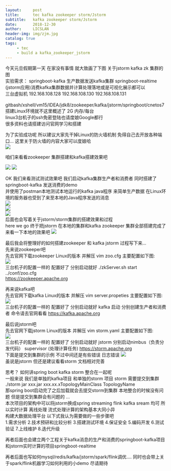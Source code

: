 ```yaml
---
layout:     post
title:      tec kafka zookeeper storm/Jstorm
subtitle:   kafka zookeeper storm/Jstorm
date:       2018-12-30
author:     LICSLAN
header-img: img/zjm.jpg
catalog: true
tags:
     - tec
     - build a kafka_zookeeper_jstorm
---
```


今天元旦假期第一天  在家没有事情  就大致画了下图 关于jstorm  kafka  zk 集群的图<br>
实验需求： springboot-kafka 生产数据发送kafka集群  springboot-realtime (jstorm应用)消费kafka集群数据并计算处理落地或是可视化展示都可以<br>
三台虚拟机 192.168.108.128  192.168.108.130 192.168.108.131 <br>  
gitbash/xshell/vm15/IDEA/jdk8/zookeeper/kafka/jstorm/springboot/cnetos7<br>
搭建Linux环境就不这里概述了  2G 内存/每台<br>
linux3台机子的ssh免密登陆也请度娘Google都行<br>
很多资料也请搭建访问官网学习和搭建<br>

为了实验成功呢  所以建议大家先干掉Linux的防火墙机制  免得自己去开放各种端口...  这里关于防火墙的内容大家可以度娘哈<br>
![](https://raw.githubusercontent.com/licslan/licslan.github.io/master/img/jstorm.png)<br>

咱们来看看zookeeper 集群搭建和kafka搭建效果吧 

![](https://raw.githubusercontent.com/licslan/licslan.github.io/master/img/zk_kafka_cluster.png)
![](https://raw.githubusercontent.com/licslan/licslan.github.io/master/img/zk_cluster.jpg)<br>

OK  我们来看测试测试效果吧  我们启动kafka集群生产者和消费者  同时搭建了springboot-kafka 发送消费的demo<br>
并使用了postman本地测试本地运行的kafka  java程序  来简单生产数据   在Linux环境的服务器也受到了来至本地的Java程序发送的消息<br>
![](https://raw.githubusercontent.com/licslan/licslan.github.io/master/img/kafka-product-consumer.jpg)<br>
![](https://raw.githubusercontent.com/licslan/licslan.github.io/master/img/idea-kafka-test.jpg)<br>
![](https://raw.githubusercontent.com/licslan/licslan.github.io/master/img/postman-send-mes.jpg)<br>
后面也会写着关于jstorm/storm集群的搭建效果和过程 <br>
here we go 终于把jstorm 在本地的集群和kafka zookeeper 集群全部搭建完成了  来看一下本地的效果吧
![](https://raw.githubusercontent.com/licslan/licslan.github.io/master/img/jstorm-cluster.jpg)<br>

最后我会将整理好的如何搭建zookeeper 和 kafka jstorm 过程写下来...<br>
先来说zookeeper吧<br>
先去官网下载zookeeper Linux的版本  并解压 vim zoo.cfg 主要配置如下图:<br>
![](https://raw.githubusercontent.com/licslan/licslan.github.io/master/img/zk-setting.jpg)<br>
三台机子的配置一样的  配置好了  分别启动就好   ./zkServer.sh start ../conf/zoo.cfg <br>  https://zookeeper.apache.org

再来说kafka吧<br>
先去官网下载kafka Linux的版本  并解压 vim server.propeties 主要配置如下图:<br>
![](https://raw.githubusercontent.com/licslan/licslan.github.io/master/img/kafka-setting.jpg)<br>
三台机子的配置一样的  配置好了  分别启动就好   kafka 启动 分别创建生产者和消费者  命令请去官网看看  https://kafka.apache.org

最后说jstorm吧<br>
先去官网下载jstorm Linux的版本  并解压 vim storm.yaml 主要配置如下图:<br>
![](https://raw.githubusercontent.com/licslan/licslan.github.io/master/img/storm-setting.jpg)<br>
三台机子的配置一样的  配置好了  分别启动就好   jstorm 分别启动nimbus（负责分发代码） supervisor (处理计算任务)    https://storm.apache.org<br>
下面是提交到集群的示例  不过中间还是有些错误  日志错误
![](https://raw.githubusercontent.com/licslan/licslan.github.io/master/img/stormjob-runing.jpg)<br>
虽说是jstorm  但还是建议看看storm  文档相对完善

思考？
如何讲spring boot kafka storm 整合在一起呢  
一般来说  我们是单独的kafka项目  和单独的storm  项目  storm 需要提交到集群   ./storm jar xxx.jar  xxx.xx.xTopologyMainClass  TopologyName <br>
那spring boot启动完了之后加载就会去提交storm到集群  本地整合的时候没有问题  但是提交到集群会有问题的 ...<br>
本次项目的架构中可以将jstorm换成spring streaming  flink  kafka sream 均可 所以实时计算 离线处理 流式处理计算的架构基本大同小异 <br>
构建大数据处理平台 以下式我认为需要做的一些步骤吧<br>
1.需求分析
2.技术预研和比较分析
3.搭建测试环境
4.保证安全
5.编码开发
6.测试验证
7.上线维护
8.迭代升级







再者后面也会建立两个工程关于kafka消息的生产和消费的springboot-kafka项目和jstorm实时计算的项目springboot-realtime<br>

再者后面也写如何mysql/redis/kafka/jstorm/spark/flink调优.... 同时也会带上关于spark/flink机器学习如何利用的小demo  尽请期待  







